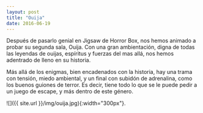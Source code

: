 ```yaml
---
layout: post
title: "Ouija"
date: 2016-06-19
---
```


Después de pasarlo genial en Jigsaw de Horror Box, nos hemos animado a probar  su segunda sala, Ouija. Con una gran ambientación, digna de todas las leyendas de ouijas, espíritus y fuerzas del mas allá, nos hemos adentrado de lleno en su historia.

Más allá de los enigmas, bien encadenados con la historia, hay una trama con tensión, miedo ambiental, y un final con subidón de adrenalina, como los buenos guiones de terror. Es decir, tiene todo lo que se le puede pedir a un juego de escape, y más dentro de este género.

![]({{ site.url }}/img/ouija.jpg){:width="300px"}.